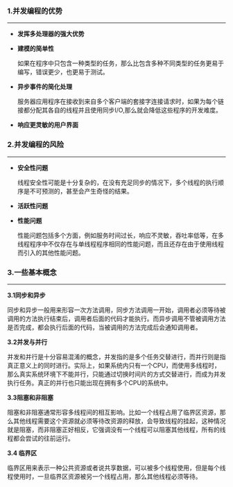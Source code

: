 ### 1.并发编程的优势 

---

- **发挥多处理器的强大优势**

- **建模的简单性**

  如果在程序中只包含一种类型的任务，那么比包含多种不同类型的任务更易于编写，错误更少，也更易于测试。

- **异步事件的简化处理**

  服务器应用程序在接收到来自多个客户端的套接字连接请求时，如果为每个链接都分配其各自的线程并且使用同步I/O,那么就会降低这些程序的开发难度。

- **响应更灵敏的用户界面**

### 2.并发编程的风险 

---

- **安全性问题**

   线程安全性可能是十分复杂的，在没有充足同步的情况下，多个线程的执行顺序是不可预测的，甚至会产生奇怪的结果。

- **活跃性问题** 

- **性能问题** 

  性能问题包括多个方面，例如服务时间过长，响应不灵敏，吞吐率低等，在多线程程序中不仅存在与单线程程序相同的性能问题，而且还存在由于使用线程而引入的其他性能问题。

### 3.一些基本概念

---

**3.1同步和异步**

同步和异步一般用来形容一次方法调用，同步方法调用一开始，调用者必须等待被调用的方法执行结束后，调用者后面的代码才能执行。而异步调用不管被调用方法是否完成，都会执行后面的代码，当被调用的方法完成后会通知调用者。

**3.2并发与并行**

并发和并行是十分容易混淆的概念，并发指的是多个任务交替进行，而并行则是指真正意义上的同时进行。实际上，如果系统内只有一个CPU，而使用多线程时，那么真实系统环境下不能并行，只能通过切换时间片的方式交替进行，而成为并发执行任务。真正的并行也只能出现在拥有多个CPU的系统中。

**3.3阻塞和非阻塞**

阻塞和非阻塞通常形容多线程间的相互影响。比如一个线程占用了临界区资源，那么其他线程需要这个资源就必须等待改资源的释放，会导致线程的挂起，这种情况就是阻塞，而非阻塞正好相反，它强调没有一个线程可以阻塞其他线程，所有的线程都会尝试的往前运行。

**3.4 临界区**

临界区用来表示一种公共资源或者说共享数据，可以被多个线程使用，但是每个线程使用时，一旦临界区资源被另一个线程占用，那么其他线程必须等待。



